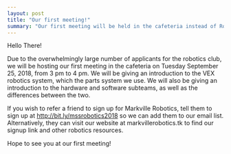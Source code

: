 ```yaml
---
layout: post
title: "Our first meeting!"
summary: "Our first meeting will be held in the cafeteria instead of Room 334"
---
```

Hello There!

Due to the overwhelmingly large number of applicants for the robotics club, we will be hosting our first meeting in the cafeteria 
on Tuesday September 25, 2018, from 3 pm to 4 pm. We will be giving an introduction to the VEX robotics system, which the parts system we use. We will also be giving an introduction to the hardware and software subteams, as well as the differences between the two.

If you wish to refer a friend to sign up for Markville Robotics, tell them to sign up at http://bit.ly/mssrobotics2018 so we can add them to our email list.
Alternatively, they can visit our website at markvillerobotics.tk to find our signup link and other robotics resources.

Hope to see you at our first meeting!
